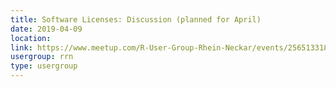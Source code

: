 ```yaml
---
title: Software Licenses: Discussion (planned for April)
date: 2019-04-09
location: 
link: https://www.meetup.com/R-User-Group-Rhein-Neckar/events/256513318/
usergroup: rrn
type: usergroup
---
```

